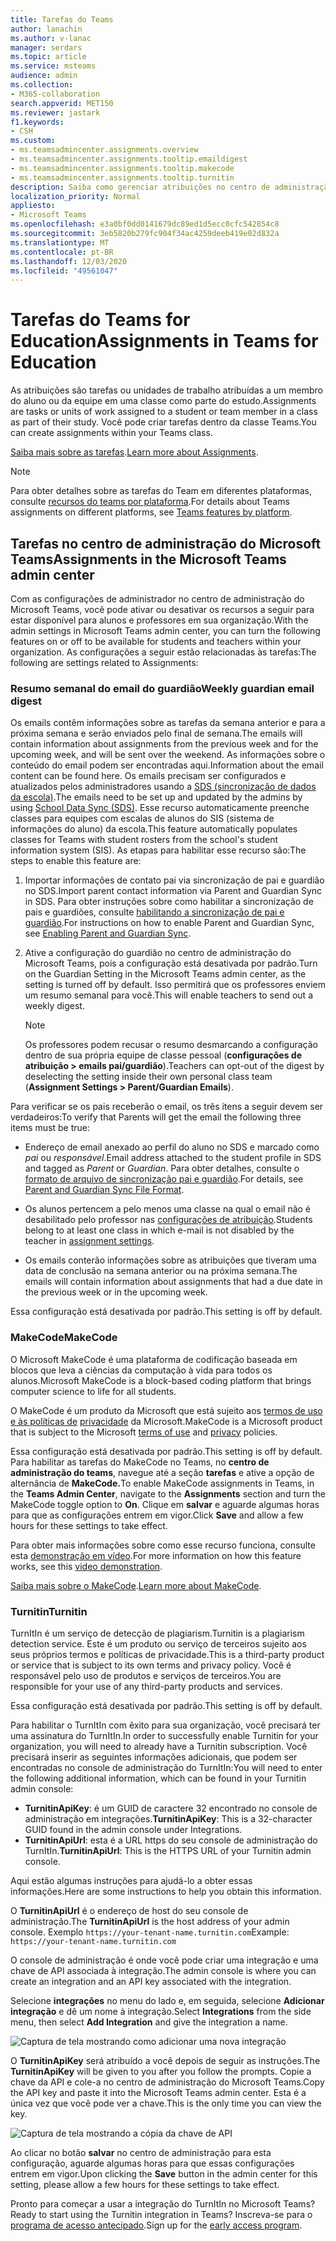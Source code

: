 ```yaml
---
title: Tarefas do Teams
author: lanachin
ms.author: v-lanac
manager: serdars
ms.topic: article
ms.service: msteams
audience: admin
ms.collection:
- M365-collaboration
search.appverid: MET150
ms.reviewer: jastark
f1.keywords:
- CSH
ms.custom:
- ms.teamsadmincenter.assignments.overview
- ms.teamsadmincenter.assignments.tooltip.emaildigest
- ms.teamsadmincenter.assignments.tooltip.makecode
- ms.teamsadmincenter.assignments.tooltip.turnitin
description: Saiba como gerenciar atribuições no centro de administração do Microsoft Teams no Teams for Education.
localization_priority: Normal
appliesto:
- Microsoft Teams
ms.openlocfilehash: e3a0bf0dd0141679dc89ed1d5ecc0cfc542854c8
ms.sourcegitcommit: 3eb5820b279fc904f34ac4259deeb419e02d832a
ms.translationtype: MT
ms.contentlocale: pt-BR
ms.lasthandoff: 12/03/2020
ms.locfileid: "49561047"
---
```

# <a name="assignments-in-teams-for-education"></a><span data-ttu-id="5ab1b-103">Tarefas do Teams for Education</span><span class="sxs-lookup"><span data-stu-id="5ab1b-103">Assignments in Teams for Education</span></span>

<span data-ttu-id="5ab1b-104">As atribuições são tarefas ou unidades de trabalho atribuídas a um membro do aluno ou da equipe em uma classe como parte do estudo.</span><span class="sxs-lookup"><span data-stu-id="5ab1b-104">Assignments are tasks or units of work assigned to a student or team member in a class as part of their study.</span></span> <span data-ttu-id="5ab1b-105">Você pode criar tarefas dentro da classe Teams.</span><span class="sxs-lookup"><span data-stu-id="5ab1b-105">You can create assignments within your Teams class.</span></span>

<span data-ttu-id="5ab1b-106">[Saiba mais sobre as tarefas](https://support.office.com/article/microsoft-teams-5aa4431a-8a3c-4aa5-87a6-b6401abea114?ui=en-US&rs=en-IE&ad=IE#ID0EAABAAA=Assignments).</span><span class="sxs-lookup"><span data-stu-id="5ab1b-106">[Learn more about Assignments](https://support.office.com/article/microsoft-teams-5aa4431a-8a3c-4aa5-87a6-b6401abea114?ui=en-US&rs=en-IE&ad=IE#ID0EAABAAA=Assignments).</span></span>

> [!Note]
> <span data-ttu-id="5ab1b-107">Para obter detalhes sobre as tarefas do Team em diferentes plataformas, consulte [recursos do teams por plataforma](https://support.microsoft.com/office/teams-features-by-platform-debe7ff4-7db4-4138-b7d0-fcc276f392d3).</span><span class="sxs-lookup"><span data-stu-id="5ab1b-107">For details about Teams assignments on different platforms, see [Teams features by platform](https://support.microsoft.com/office/teams-features-by-platform-debe7ff4-7db4-4138-b7d0-fcc276f392d3).</span></span>

## <a name="assignments-in-the-microsoft-teams-admin-center"></a><span data-ttu-id="5ab1b-108">Tarefas no centro de administração do Microsoft Teams</span><span class="sxs-lookup"><span data-stu-id="5ab1b-108">Assignments in the Microsoft Teams admin center</span></span>

<span data-ttu-id="5ab1b-109">Com as configurações de administrador no centro de administração do Microsoft Teams, você pode ativar ou desativar os recursos a seguir para estar disponível para alunos e professores em sua organização.</span><span class="sxs-lookup"><span data-stu-id="5ab1b-109">With the admin settings in Microsoft Teams admin center, you can turn the following features on or off to be available for students and teachers within your organization.</span></span> <span data-ttu-id="5ab1b-110">As configurações a seguir estão relacionadas às tarefas:</span><span class="sxs-lookup"><span data-stu-id="5ab1b-110">The following are settings related to Assignments:</span></span>

<span data-ttu-id="5ab1b-111"><a name="#bkemaildigest"> </a></span><span class="sxs-lookup"><span data-stu-id="5ab1b-111"><a name="#bkemaildigest"> </a></span></span>
### <a name="weekly-guardian-email-digest"></a><span data-ttu-id="5ab1b-112">Resumo semanal do email do guardião</span><span class="sxs-lookup"><span data-stu-id="5ab1b-112">Weekly guardian email digest</span></span>

<span data-ttu-id="5ab1b-113">Os emails contêm informações sobre as tarefas da semana anterior e para a próxima semana e serão enviados pelo final de semana.</span><span class="sxs-lookup"><span data-stu-id="5ab1b-113">The emails will contain information about assignments from the previous week and for the upcoming week, and will be sent over the weekend.</span></span> <span data-ttu-id="5ab1b-114">As informações sobre o conteúdo do email podem ser encontradas aqui.</span><span class="sxs-lookup"><span data-stu-id="5ab1b-114">Information about the email content can be found here.</span></span> <span data-ttu-id="5ab1b-115">Os emails precisam ser configurados e atualizados pelos administradores usando a [SDS (sincronização de dados da escola)](https://docs.microsoft.com/schooldatasync/).</span><span class="sxs-lookup"><span data-stu-id="5ab1b-115">The emails need to be set up and updated by the admins by using [School Data Sync (SDS)](https://docs.microsoft.com/schooldatasync/).</span></span> <span data-ttu-id="5ab1b-116">Esse recurso automaticamente preenche classes para equipes com escalas de alunos do SIS (sistema de informações do aluno) da escola.</span><span class="sxs-lookup"><span data-stu-id="5ab1b-116">This feature automatically populates classes for Teams with student rosters from the school's student information system (SIS).</span></span> <span data-ttu-id="5ab1b-117">As etapas para habilitar esse recurso são:</span><span class="sxs-lookup"><span data-stu-id="5ab1b-117">The steps to enable this feature are:</span></span>

1. <span data-ttu-id="5ab1b-118">Importar informações de contato pai via sincronização de pai e guardião no SDS.</span><span class="sxs-lookup"><span data-stu-id="5ab1b-118">Import parent contact information via Parent and Guardian Sync in SDS.</span></span> <span data-ttu-id="5ab1b-119">Para obter instruções sobre como habilitar a sincronização de pais e guardiões, consulte [habilitando a sincronização de pai e guardião](https://docs.microsoft.com/schooldatasync/parent-contact-sync#enabling-parent-and-guardian-sync).</span><span class="sxs-lookup"><span data-stu-id="5ab1b-119">For instructions on how to enable Parent and Guardian Sync, see [Enabling Parent and Guardian Sync](https://docs.microsoft.com/schooldatasync/parent-contact-sync#enabling-parent-and-guardian-sync).</span></span>

2. <span data-ttu-id="5ab1b-120">Ative a configuração do guardião no centro de administração do Microsoft Teams, pois a configuração está desativada por padrão.</span><span class="sxs-lookup"><span data-stu-id="5ab1b-120">Turn on the Guardian Setting in the Microsoft Teams admin center, as the setting is turned off by default.</span></span> <span data-ttu-id="5ab1b-121">Isso permitirá que os professores enviem um resumo semanal para você.</span><span class="sxs-lookup"><span data-stu-id="5ab1b-121">This will enable teachers to send out a weekly digest.</span></span>

   > [!NOTE]
   > <span data-ttu-id="5ab1b-122">Os professores podem recusar o resumo desmarcando a configuração dentro de sua própria equipe de classe pessoal (**configurações de atribuição > emails pai/guardião**).</span><span class="sxs-lookup"><span data-stu-id="5ab1b-122">Teachers can opt-out of the digest by deselecting the setting inside their own personal class team (**Assignment Settings > Parent/Guardian Emails**).</span></span>

<span data-ttu-id="5ab1b-123">Para verificar se os pais receberão o email, os três itens a seguir devem ser verdadeiros:</span><span class="sxs-lookup"><span data-stu-id="5ab1b-123">To verify that Parents will get the email the following three items must be true:</span></span>

 - <span data-ttu-id="5ab1b-124">Endereço de email anexado ao perfil do aluno no SDS e marcado como _pai_ ou _responsável_.</span><span class="sxs-lookup"><span data-stu-id="5ab1b-124">Email address attached to the student profile in SDS and tagged as _Parent_ or _Guardian_.</span></span> <span data-ttu-id="5ab1b-125">Para obter detalhes, consulte o [formato de arquivo de sincronização pai e guardião](https://docs.microsoft.com/schooldatasync/parent-contact-sync-file-format).</span><span class="sxs-lookup"><span data-stu-id="5ab1b-125">For details, see [Parent and Guardian Sync File Format](https://docs.microsoft.com/schooldatasync/parent-contact-sync-file-format).</span></span>

 - <span data-ttu-id="5ab1b-126">Os alunos pertencem a pelo menos uma classe na qual o email não é desabilitado pelo professor nas [configurações de atribuição](https://support.microsoft.com/office/adjust-assignment-settings-in-your-class-team-05bb3b89-1cdf-415a-b6c7-44add0376a77).</span><span class="sxs-lookup"><span data-stu-id="5ab1b-126">Students belong to at least one class in which e-mail is not disabled by the teacher in [assignment settings](https://support.microsoft.com/office/adjust-assignment-settings-in-your-class-team-05bb3b89-1cdf-415a-b6c7-44add0376a77).</span></span>

 - <span data-ttu-id="5ab1b-127">Os emails conterão informações sobre as atribuições que tiveram uma data de conclusão na semana anterior ou na próxima semana.</span><span class="sxs-lookup"><span data-stu-id="5ab1b-127">The emails will contain information about assignments that had a due date in the previous week or in the upcoming week.</span></span>

<span data-ttu-id="5ab1b-128">Essa configuração está desativada por padrão.</span><span class="sxs-lookup"><span data-stu-id="5ab1b-128">This setting is off by default.</span></span>


<span data-ttu-id="5ab1b-129"><a name="bkmakecode"> </a></span><span class="sxs-lookup"><span data-stu-id="5ab1b-129"><a name="bkmakecode"> </a></span></span>
### <a name="makecode"></a><span data-ttu-id="5ab1b-130">MakeCode</span><span class="sxs-lookup"><span data-stu-id="5ab1b-130">MakeCode</span></span>
<span data-ttu-id="5ab1b-131">O Microsoft MakeCode é uma plataforma de codificação baseada em blocos que leva a ciências da computação à vida para todos os alunos.</span><span class="sxs-lookup"><span data-stu-id="5ab1b-131">Microsoft MakeCode is a block-based coding platform that brings computer science to life for all students.</span></span> 

<span data-ttu-id="5ab1b-132">O MakeCode é um produto da Microsoft que está sujeito aos [termos de uso e às políticas de](https://go.microsoft.com/fwlink/?LinkID=206977) [privacidade](https://go.microsoft.com/fwlink/?LinkId=521839) da Microsoft.</span><span class="sxs-lookup"><span data-stu-id="5ab1b-132">MakeCode is a Microsoft product that is subject to the Microsoft [terms of use](https://go.microsoft.com/fwlink/?LinkID=206977) and [privacy](https://go.microsoft.com/fwlink/?LinkId=521839) policies.</span></span>

<span data-ttu-id="5ab1b-133">Essa configuração está desativada por padrão.</span><span class="sxs-lookup"><span data-stu-id="5ab1b-133">This setting is off by default.</span></span> <span data-ttu-id="5ab1b-134">Para habilitar as tarefas do MakeCode no Teams, no **centro de administração do teams**, navegue até a seção **tarefas** e ative a opção de alternância de **MakeCode.**</span><span class="sxs-lookup"><span data-stu-id="5ab1b-134">To enable MakeCode assignments in Teams, in the **Teams Admin Center**, navigate to the **Assignments** section and turn the MakeCode toggle option to **On**.</span></span> <span data-ttu-id="5ab1b-135">Clique em **salvar** e aguarde algumas horas para que as configurações entrem em vigor.</span><span class="sxs-lookup"><span data-stu-id="5ab1b-135">Click **Save** and allow a few hours for these settings to take effect.</span></span>

<span data-ttu-id="5ab1b-136">Para obter mais informações sobre como esse recurso funciona, consulte esta [demonstração em vídeo](https://makecode.com/blog/teams/teams-assignments).</span><span class="sxs-lookup"><span data-stu-id="5ab1b-136">For more information on how this feature works, see this [video demonstration](https://makecode.com/blog/teams/teams-assignments).</span></span>

<span data-ttu-id="5ab1b-137">[Saiba mais sobre o MakeCode](https://aka.ms/makecode).</span><span class="sxs-lookup"><span data-stu-id="5ab1b-137">[Learn more about MakeCode](https://aka.ms/makecode).</span></span>

<span data-ttu-id="5ab1b-138"><a name="#turnitin"> </a></span><span class="sxs-lookup"><span data-stu-id="5ab1b-138"><a name="#turnitin"> </a></span></span>
### <a name="turnitin"></a><span data-ttu-id="5ab1b-139">Turnitin</span><span class="sxs-lookup"><span data-stu-id="5ab1b-139">Turnitin</span></span>

<span data-ttu-id="5ab1b-140">TurnItIn é um serviço de detecção de plagiarism.</span><span class="sxs-lookup"><span data-stu-id="5ab1b-140">Turnitin is a plagiarism detection service.</span></span> <span data-ttu-id="5ab1b-141">Este é um produto ou serviço de terceiros sujeito aos seus próprios termos e políticas de privacidade.</span><span class="sxs-lookup"><span data-stu-id="5ab1b-141">This is a third-party product or service that is subject to its own terms and privacy policy.</span></span> <span data-ttu-id="5ab1b-142">Você é responsável pelo uso de produtos e serviços de terceiros.</span><span class="sxs-lookup"><span data-stu-id="5ab1b-142">You are responsible for your use of any third-party products and services.</span></span>

<span data-ttu-id="5ab1b-143">Essa configuração está desativada por padrão.</span><span class="sxs-lookup"><span data-stu-id="5ab1b-143">This setting is off by default.</span></span>

<span data-ttu-id="5ab1b-144">Para habilitar o TurnItIn com êxito para sua organização, você precisará ter uma assinatura do TurnItIn.</span><span class="sxs-lookup"><span data-stu-id="5ab1b-144">In order to successfully enable Turnitin for your organization, you will need to already have a Turnitin subscription.</span></span> <span data-ttu-id="5ab1b-145">Você precisará inserir as seguintes informações adicionais, que podem ser encontradas no console de administração do TurnItIn:</span><span class="sxs-lookup"><span data-stu-id="5ab1b-145">You will need to enter the following additional information, which can be found in your Turnitin admin console:</span></span>

  * <span data-ttu-id="5ab1b-146">**TurnitinApiKey**: é um GUID de caractere 32 encontrado no console de administração em integrações.</span><span class="sxs-lookup"><span data-stu-id="5ab1b-146">**TurnitinApiKey**: This is a 32-character GUID found in the admin console under Integrations.</span></span>
  * <span data-ttu-id="5ab1b-147">**TurnitinApiUrl**: esta é a URL https do seu console de administração do TurnItIn.</span><span class="sxs-lookup"><span data-stu-id="5ab1b-147">**TurnitinApiUrl**: This is the HTTPS URL of your Turnitin admin console.</span></span>

<span data-ttu-id="5ab1b-148">Aqui estão algumas instruções para ajudá-lo a obter essas informações.</span><span class="sxs-lookup"><span data-stu-id="5ab1b-148">Here are some instructions to help you obtain this information.</span></span>

<span data-ttu-id="5ab1b-149">O **TurnitinApiUrl** é o endereço de host do seu console de administração.</span><span class="sxs-lookup"><span data-stu-id="5ab1b-149">The **TurnitinApiUrl** is the host address of your admin console.</span></span>
<span data-ttu-id="5ab1b-150">Exemplo `https://your-tenant-name.turnitin.com`</span><span class="sxs-lookup"><span data-stu-id="5ab1b-150">Example: `https://your-tenant-name.turnitin.com`</span></span>

<span data-ttu-id="5ab1b-151">O console de administração é onde você pode criar uma integração e uma chave de API associada à integração.</span><span class="sxs-lookup"><span data-stu-id="5ab1b-151">The admin console is where you can create an integration and an API key associated with the integration.</span></span>

<span data-ttu-id="5ab1b-152">Selecione **integrações** no menu do lado e, em seguida, selecione **Adicionar integração** e dê um nome à integração.</span><span class="sxs-lookup"><span data-stu-id="5ab1b-152">Select **Integrations** from the side menu, then select **Add Integration** and give the integration a name.</span></span>

![Captura de tela mostrando como adicionar uma nova integração](./educationImages/Assignments_mopo_turnitin2.png)

<span data-ttu-id="5ab1b-154">O **TurnitinApiKey** será atribuído a você depois de seguir as instruções.</span><span class="sxs-lookup"><span data-stu-id="5ab1b-154">The **TurnitinApiKey** will be given to you after you follow the prompts.</span></span> <span data-ttu-id="5ab1b-155">Copie a chave da API e cole-a no centro de administração do Microsoft Teams.</span><span class="sxs-lookup"><span data-stu-id="5ab1b-155">Copy the API key and paste it into the Microsoft Teams admin center.</span></span>  <span data-ttu-id="5ab1b-156">Esta é a única vez que você pode ver a chave.</span><span class="sxs-lookup"><span data-stu-id="5ab1b-156">This is the only time you can view the key.</span></span>

![Captura de tela mostrando a cópia da chave de API](./educationImages/Assignments_mopo_turnitin3.png)

<span data-ttu-id="5ab1b-158">Ao clicar no botão **salvar** no centro de administração para esta configuração, aguarde algumas horas para que essas configurações entrem em vigor.</span><span class="sxs-lookup"><span data-stu-id="5ab1b-158">Upon clicking the **Save** button in the admin center for this setting, please allow a few hours for these settings to take effect.</span></span>

<span data-ttu-id="5ab1b-159">Pronto para começar a usar a integração do TurnItIn no Microsoft Teams?</span><span class="sxs-lookup"><span data-stu-id="5ab1b-159">Ready to start using the Turnitin integration in Teams?</span></span> <span data-ttu-id="5ab1b-160">Inscreva-se para o [programa de acesso antecipado](https://www.turnitin.com/products/feedback-studio/microsoft-teams-integration).</span><span class="sxs-lookup"><span data-stu-id="5ab1b-160">Sign up for the [early access program](https://www.turnitin.com/products/feedback-studio/microsoft-teams-integration).</span></span>
